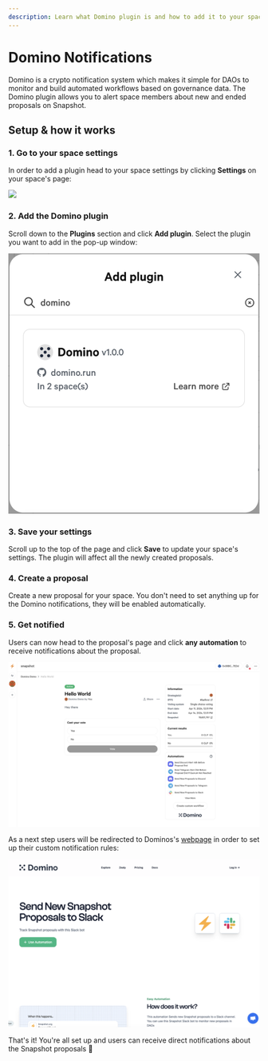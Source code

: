 ```yaml
---
description: Learn what Domino plugin is and how to add it to your space.
---
```


# Domino Notifications

Domino is a crypto notification system which makes it simple for DAOs to monitor and build automated workflows based on governance data. The Domino plugin allows you to alert space members about new and ended proposals on Snapshot.

## Setup & how it works

### 1. Go to your space settings

In order to add a plugin head to your space settings by clicking **Settings** on your space's page:

![](<../../.gitbook/assets/image (91).png>)

### 2. Add the Domino plugin <a href="#bfec" id="bfec"></a>

Scroll down to the **Plugins** section and click **Add plugin**. Select the plugin you want to add in the pop-up window:

![](<../../.gitbook/assets/add-plugin-domino.png>)

### **3. Save your settings**

Scroll up to the top of the page and click **Save** to update your space's settings. The plugin will affect all the newly created proposals.

### 4. Create a proposal

Create a new proposal for your space. You don't need to set anything up for the  Domino notifications, they will be enabled automatically.

### 5. Get notified

Users can now head to the proposal's page and click **any automation** to receive notifications about the proposal.

![](<../../.gitbook/assets/domino-plugin-in-proposal.png>)

As a next step users will be redirected to Dominos's [webpage](https://domino.run/explore/apps/snapshot-tmkg6ni3l3r) in order to set up their custom notification rules:

![](<../../.gitbook/assets/dominonotification.png>)

That's it! You're all set up and users can receive direct notifications about the Snapshot proposals :tada:
